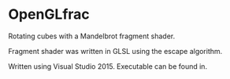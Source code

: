 # OpenGLfrac
Rotating cubes with a Mandelbrot fragment shader.

Fragment shader was written in GLSL using the escape algorithm. 

Written using Visual Studio 2015. Executable can be found in. 
